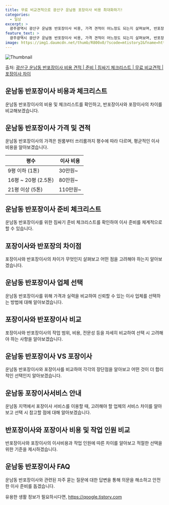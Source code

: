 ```yaml
---
title: 무료 비교견적으로 광산구 운남동 포장이사 비용 최대화하기!
categories:
  - 일상
excerpt: >
  광주광역시 광산구 운남동 반포장이사 비용, 가격 견적이 어느정도 되는지 살펴보며, 반포장이사를 준비함에 있어 짐싸기 준비 체크리스트가 무엇인지 보겠습니다. 마지막으로 포장이사와 차이점을 통해 무료 비교견적으로 어떤 것이 더 합리적인 선택인지 공유 드립니다.광산구 운남동 포장이사 견적 샘플 보기 👈 클릭광산구 운남동 포장이사 가격 살펴보기 👈 클릭광산구 운남동 반포장이사 평균 이사 비용평수광산구 운남동 평균 이사 비용원룸 이사9평 이하 (1톤)30만원~투룸/쓰리룸 이사16평 ~ 20평 (2.5톤)80만원~쓰리룸 이사21평 (5톤) ~110만원~우리집 무료 이사견적 받기 👈 클릭포장 vs 반포장: 전문가에게 맡기는 포장 이사의 장단점이사 전문가에게 모든 것을 맡기는 포장 이사의 장점은 시간과 노력을 아..
feature_text: >
  광주광역시 광산구 운남동 반포장이사 비용, 가격 견적이 어느정도 되는지 살펴보며, 반포장이사를 준비함에 있어 짐싸기 준비 체크리스트가 무엇인지 보겠습니다. 마지막으로 포장이사와 차이점을 통해 무료 비교견적으로 어떤 것이 더 합리적인 선택인지 공유 드립니다.광산구 운남동 포장이사 견적 샘플 보기 👈 클릭광산구 운남동 포장이사 가격 살펴보기 👈 클릭광산구 운남동 반포장이사 평균 이사 비용평수광산구 운남동 평균 이사 비용원룸 이사9평 이하 (1톤)30만원~투룸/쓰리룸 이사16평 ~ 20평 (2.5톤)80만원~쓰리룸 이사21평 (5톤) ~110만원~우리집 무료 이사견적 받기 👈 클릭포장 vs 반포장: 전문가에게 맡기는 포장 이사의 장단점이사 전문가에게 모든 것을 맡기는 포장 이사의 장점은 시간과 노력을 아..
image: https://img1.daumcdn.net/thumb/R800x0/?scode=mtistory2&fname=https%3A%2F%2Fblog.kakaocdn.net%2Fdn%2FwYH9a%2FbtsHaXhJYDA%2Fx2oTn7VHJA5hfojb3UA3X0%2Fimg.webp
---
```


![Thumbnail](https://img1.daumcdn.net/thumb/R800x0/?scode=mtistory2&fname=https%3A%2F%2Fblog.kakaocdn.net%2Fdn%2FwYH9a%2FbtsHaXhJYDA%2Fx2oTn7VHJA5hfojb3UA3X0%2Fimg.webp)

<p>출처: <a href="https://qoogle.tistory.com/9512" rel="dofollow">광산구 운남동 반포장이사 비용 견적 | 준비 | 짐싸기 체크리스트 | 무료 비교견적 | 포장이사 차이</a> </p>

## 운남동 반포장이사 비용과 체크리스트

운남동 반포장이사의 비용 및 체크리스트를 확인하고, 반포장이사와 포장이사의 차이를 비교해보겠습니다.

## 운남동 반포장이사 가격 및 견적

운남동 반포장이사의 가격은 원룸부터 쓰리룸까지 평수에 따라 다르며, 평균적인 이사 비용을 알아보겠습니다.

평수 | 이사 비용  
---|---  
9평 이하 (1톤) | 30만원~  
16평 ~ 20평 (2.5톤) | 80만원~  
21평 이상 (5톤) | 110만원~  
  
## **운남동 반포장이사 준비 체크리스트**

운남동 반포장이사를 위한 짐싸기 준비 체크리스트를 확인하여 이사 준비를 체계적으로 할 수 있습니다.

## 포장이사와 반포장의 차이점

포장이사와 반포장이사의 차이가 무엇인지 살펴보고 어떤 점을 고려해야 하는지 알아보겠습니다.

## 운남동 반포장이사 업체 선택

운남동 반포장이사를 위해 가격과 실력을 비교하여 신뢰할 수 있는 이사 업체를 선택하는 방법에 대해 알아보겠습니다.

## 포장이사와 반포장이사 비교

포장이사와 반포장이사의 작업 범위, 비용, 전문성 등을 자세히 비교하여 선택 시 고려해야 하는 사항을 알아보겠습니다.

## 운남동 반포장이사 VS 포장이사

운남동 반포장이사와 포장이사를 비교하여 각각의 장단점을 알아보고 어떤 것이 더 합리적인 선택인지 알아보겠습니다.

## 운남동 포장이사서비스 안내

운남동 지역에서 포장이사 서비스를 이용할 때, 고려해야 할 업체의 서비스 차이를 알아보고 선택 시 참고할 점에 대해 알아보겠습니다.

## 반포장이사와 포장이사 비용 및 작업 인원 비교

반포장이사와 포장이사의 이사비용과 작업 인원에 따른 차이를 알아보고 적절한 선택을 위한 기준을 제시하겠습니다.

## 운남동 반포장이사 FAQ

운남동 반포장이사와 관련된 자주 묻는 질문에 대한 답변을 통해 의문을 해소하고 안전한 이사 준비를 돕겠습니다.

 

유용한 생활 정보가 필요하시다면, <a href="https://qoogle.tistory.com" rel="dofollow">https://qoogle.tistory.com</a>


